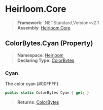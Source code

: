 # Heirloom.Core

> **Framework**: .NETStandard,Version=v2.1  
> **Assembly**: [Heirloom.Core][0]

## ColorBytes.Cyan (Property)

> **Namespace**: [Heirloom][0]  
> **Declaring Type**: [ColorBytes][1]

### Cyan

The color cyan (#00FFFF).

```cs
public static ColorBytes Cyan { get; }
```

> **Returns**: [ColorBytes][1]

[0]: ../../../Heirloom.Core.md
[1]: ../ColorBytes.md
